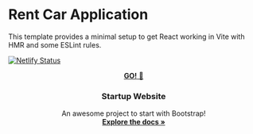 # Rent Car Application 

This template provides a minimal setup to get React working in Vite with HMR and some ESLint rules.

[![Netlify Status](https://api.netlify.com/api/v1/badges/2f497a78-08cb-482f-b8b5-6d454e5776ba/deploy-status)](https://app.netlify.com/sites/delicate-nasturtium-6bb61e/deploys)
<div align="center" dir="auto">
  <a href="https://anouar4070.github.io/Tindog-project/">
 <strong> GO!</strong> 🚀
  </a>
  <div class="markdown-heading" dir="auto"><h3 align="center" tabindex="-1" class="heading-element" dir="auto">Startup Website</h3></div>
  <p align="center" dir="auto">
    An awesome project to start with Bootstrap!
    <br>
     <a href="https://github.com/anouar4070/Tindog-project/tree/master"><strong>Explore the docs »</strong></a>
     </p>
</div>


